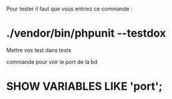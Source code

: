 Pour tester il faut que vous entriez ce commande :
# ./vendor/bin/phpunit --testdox

Mettre vos test dans tests

commande pour voir le port de la bd 
# SHOW VARIABLES LIKE 'port';